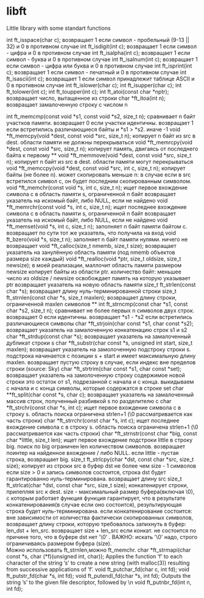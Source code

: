 # libft
Little library with some standart functions

int ft_isspace(char c);           возвращает 1 если символ - пробельный (9-13 || 32) и 0 в противном случае
int ft_isdigit(int c);            возвращает 1 если символ - цифра и 0 в противном случае
int ft_isalpha(int c);            возвращает 1 если символ - буква и 0 в противном случае
int ft_isalnum(int c);            возвращает 1 если символ - цифра или буква и 0 в противном случае
int ft_isprint(int c);            возвращает 1 если символ - печатный и 0 в противном случае
int ft_isascii(int c);            возвращает 1 если символ принадлежит таблице ASCII и 0 в противном случае
int ft_islower(char c);
int ft_isupper(char c);
int ft_tolower(int c);
int ft_toupper(int c);
int ft_atoi(const char *nptr);    возвращает число, вытащенное из строки
char *ft_itoa(int n);             возвращает замалоченную строку с числом n

int ft_memcmp(const void *s1, const void *s2, size_t n);              сравнивает n байт участков памяти. возвращает 0 если участки идентичны.
                                                                возвращает 1 если встретились различающиеся байты и *s1 > *s2. иначе -1
void *ft_memcpy(void *dest, const void *src, size_t n);               копирует n байт из src в dest. области памяти не должны перекрываться
void *ft_memrcpy(void *dest, const void *src, size_t n);              копирует память, двигаясь от последнего байта к первому **
void *ft_memmove(void *dest, const void *src, size_t n);              копирует n байт из src в dest. области памяти могут перекрываться
void *ft_memccpy(void *dest, const void *src, int c, size_t n);       копирует байты (не более n). может скопировать меньше n:
                                                                в случае если в src встретился символ c, он будет последним скопированным символом.
void *ft_memchr(const void *s, int c, size_t n);                      ищет первое вхождение символа с в область памяти s, ограниченной n байт
                                                                возвращает указатель на искомый байт, либо NULL, если не найдено
void *ft_memrchr(const void *s, int c, size_t n);                     ищет последнее вхождение символа с в область памяти s, ограниченной n байт
                                                                возвращает указатель на искомый байт, либо NULL, если не найдено
void *ft_memset(void *s, int c, size_t n);                            заполняет n байт памяти байтом с. возвращает по сути тот же указатель, что получила на вход
void ft_bzero(void *s, size_t n);                                     заполняет n байт памяти нулями. ничего не возвращает
void *ft_calloc(size_t nmemb, size_t size);                           возвращает указатель на занулённую область памяти (под nmemb объектов размера size каждый)
void *ft_realloc(void *ptr, size_t oldsize, size_t newsize);          в моей реализации, маллочит область памяти размером newsize
                                                                копирует байты из области ptr. количество байт: меньшее число из oldsize / newsize
                                                                освобождает память на которую указывает ptr возвращает указатель на новую область памяти
size_t ft_strlen(const char *s);                                      возвращает длину нуль-терминированной строки
size_t ft_strnlen(const char *s, size_t maxlen);                      возвращает длину строки, ограниченной maxlen символов **
int ft_strncmp(const char *s1, const char *s2, size_t n);             сравнивает не более первых n символов двух строк. возвращает 0 если идентичны.
                                                                возвращает *s1 - *s2 если встретились различающиеся символы
char *ft_strjoin(char const *s1, char const *s2);                     возвращает указатель на замалоченную конкатенацию строк s1 и s2
char *ft_strdup(const char *s);                                       возвращает указатель на замалоченный дубликат строки s
char *ft_substr(char const *s, unsigned int start, size_t maxlen);    возвращает указатель на замолоченную подстроку строки s.
                                                                подстрока начинается с позиции s + start и имеет максимальную длину maxlen.
                                                                возвращает пустую строку в случае, если индекс вне пределов строки (source: Sky)
 char *ft_strtrim(char const *s1, char const *set);                   возвращает указатель на замолоченную строку
                                                                содержимое новой строки это остаток от s1, подрезанной с начала и с конца.
                                                                выкидываем с начала и с конца символы, которые содержатся в строке set
char **ft_split(char const *s, char c);                               возвращает указатель на замалоченный массив строк, полученный разбивкой s по разделителю c
char *ft_strchr(const char *s, int c);                                ищет первое вхождение символа с в строку s. область поиска ограничена strlen+1
                                                                (\0 рассматривается как часть строки)
char *ft_strrchr(const char *s, int c);                               ищет последнее вхождение символа с в строку s. область поиска ограничена strlen+1
                                                                (\0 рассматривается как часть строки)
char *ft_strnstr(const char *big, const char *little, size_t len);    ищет первое вхождение подстроки little в строку big. поиск по big ограничен len количеством                                                                 символов. возвращает поинтер на найденное вхождение / либо NULL. если little - пустая строка,                                                                     возвращает big.
size_t ft_strlcpy(char *dst, const char *src, size_t size);           копирует из строки src в буфер dst не более чем size - 1 символов
                                                                если size > 0 и запись символов состоится, строка dst будет гарантированно нуль-терминирована.
                                                                возвращает длину src
size_t ft_strlcat(char *dst, const char *src, size_t size);           конкатенирует строки, прилепляя src к dest.
                                                                size - максимальный размер буфера(включая \0), с которым работает функция
                                                                функция гарантирует, что в результате конкатенирования(в случае если оно состоится),
                                                                результирующая строка будет нуль-терминирована.
                                                                если конкатенирование состоится: вне зависимости от количества фактически скопированных символов,
                                                                возвращает длину строки, которую требовалось запихнуть в буфер: len_dst + len_src.
                                                                возвращает size + len_src если конкат. не состоится по причине того, что в буфере dst нет '\0' .
                                                                ВАЖНО: искать '\0' надо, строго ограничиваясь размером буфера (size). \
                                                                Можно использовать ft_strnlen,можно ft_memchr.
char *ft_strmapi(char const *s, char (*f)(unsigned int, char));       Applies the function ’f’ to each character of the
                                                                string ’s’ to create a new string (with malloc(3))
                                                                resulting from successive applications of ’f’.
void ft_putchar_fd(char c, int fd);
void ft_putstr_fd(char *s, int fd);
void ft_putendl_fd(char *s, int fd);                                  Outputs the string ’s’ to the given file descriptor, followed by \n
void ft_putnbr_fd(int n, int fd);

